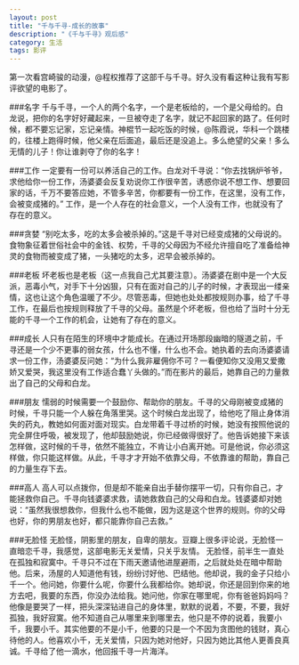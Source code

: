 ```yaml
---
layout: post
title: "千与千寻-成长的故事"
description: "《千与千寻》观后感"
category: 生活
tags: 影评
---
```

第一次看宫崎骏的动漫，@程权推荐了这部千与千寻。好久没有看这种让我有写影评欲望的电影了。

###名字
千与千寻，一个人的两个名字，一个是老板给的，一个是父母给的。白龙说，把你的名字好好藏起来，一旦被夺走了名字，就记不起回家的路了。任何时候，都不要忘记家，忘记亲情。神棍节一起吃饭的时候，@陈霞说，华科一个跳楼的，往楼上跑得时候，他父亲在后面追，最后还是没追上。多么绝望的父亲！多么无情的儿子！你让谁剥夺了你的名字！


###工作
一定要有一份可以养活自己的工作。白龙对千寻说：“你去找锅炉爷爷，求他给你一份工作，汤婆婆会反复劝说你工作很辛苦，诱惑你说不想工作、想要回家的话，千万不要答应她，不管多辛苦，你都要有一份工作，在这里，没有工作，会被变成猪的。” 工作，是一个人存在的社会意义，一个人没有工作，也就没有了存在的意义。

###贪婪
“别吃太多，吃的太多会被杀掉的。”这是千寻对已经变成猪的父母说的。食物象征着世俗社会中的金钱、权势，千寻的父母因为不经允许擅自吃了准备给神灵的食物而被变成了猪，一头猪吃的太多，迟早会被杀掉的。

###老板
坏老板也是老板（这一点我自己尤其要注意）。汤婆婆在剧中是一个大反派，恶毒小气，对手下十分凶狠，只有在面对自己的儿子的时候，才表现出一缕亲情，这也让这个角色温暖了不少。尽管恶毒，但她也处处都按规则办事，给了千寻工作，在最后也按规则释放了千寻的父母。虽然是个坏老板，但也给了当时十分无能的千寻一个工作的机会，让她有了存在的意义。

###成长
人只有在陌生的环境中才能成长。在通过开场那段幽暗的隧道之前，千寻还是一个少不更事的弱女孩，什么也不懂，什么也不会。她执着的去向汤婆婆请求一份工作，汤婆婆反问她：“为什么我非雇佣你不可？一看便知你又没用又爱撒娇又爱哭，我这里没有工作适合蠢丫头做的。”而在影片的最后，她靠自己的力量救出了自己的父母和白龙。

###朋友
懦弱的时候需要一个鼓励你、帮助你的朋友。千寻的父母刚被变成猪的时候，千寻只能一个人躲在角落里哭。这个时候白龙出现了，给他吃了阻止身体消失的药丸，教她如何面对面对现实。白龙带着千寻过桥的时候，她没有按照他说的完全屏住呼吸，被发现了，他却鼓励她说，你已经做得很好了。他告诉她接下来该怎样做，这时候的千寻，依然不能独立，不肯让小白离开她。可是他说，你必须这样做，你只能这样做。从此，千寻才才开始不依靠父母，不依靠谁的帮助，靠自己的力量生存下去。

###高人
高人可以点拨你，但是却不能亲自出手替你摆平一切，只有你自己，才能拯救你自己。千寻向钱婆婆求救，请她救救自己的父母和白龙。钱婆婆却对她说：“虽然我很想救你，但我什么也不能做，因为这是这个世界的规则。你的父母也好，你的男朋友也好，都只能靠你自己去救。”

###无脸怪
无脸怪，阴影里的朋友，自卑的朋友。豆瓣上很多评论说，无脸怪一直暗恋千寻，我感觉，这部电影无关爱情，只关乎友情。
无脸怪，前半生一直处在孤独和寂寞中。千寻只不过在下雨天邀请他进屋避雨，之后就处处在暗中帮助他。后来，汤屋的人知道他有钱，纷纷讨好他、巴结他。他却说，我的金子只给小千一个。他问她，你要什么呢，你要什么我都给你。她却说，你还是回到你来的地方去吧，我要的东西，你没办法给我。她问他，你家在哪里呢，你有爸爸妈妈吗？他像是要哭了一样，把头深深钻进自己的身体里，默默的说着，不要，不要，我好孤独，我好寂寞。他不知道自己从哪里来到哪里去，他只是不停的说着，我要小千，我要小千。其实他要的不是小千，他要的只是一个不因为贪图他的钱财，真心待他的人。他喜欢小千，无关爱情，只因为她对他好，只因为她比其他人更善良真诚。千寻给了他一滴水，他回报千寻一片海洋。